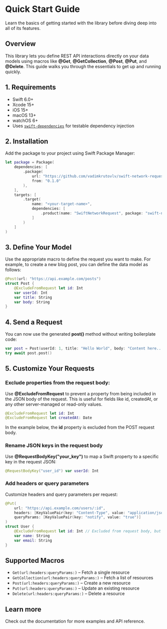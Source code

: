 
# Quick Start Guide
Learn the basics of getting started with the library before diving deep into all of its features.

## Overview

This library lets you define REST API interactions directly on your data models using macros like **@Get**, **@GetCollection**, **@Post**, **@Put**, and **@Delete**. This guide walks you through the essentials to get up and running quickly.


## 1. Requirements

- Swift 6.0+
- Xcode 15+
- iOS 15+
- macOS 13+
- watchOS 6+ 
- Uses [`swift-dependencies`](https://github.com/pointfreeco/swift-dependencies) for testable dependency injection


## 2. Installation

Add the package to your project using Swift Package Manager:

```swift
let package = Package(
    dependencies: [
        .package(
            url: "https://github.com/vadimkrutovlv/swift-network-request",
            from: "0.1.0"
        ),
    ],
    targets: [
        .target(
            name: "<your-target-name>",
            dependencies: [
                .product(name: "SwiftNetworkRequest", package: "swift-network-request")
            ]
        )
    ]
)
```

## 3. Define Your Model

Use the appropriate macro to define the request you want to make. For example, to create a new blog post, you can define the data model as follows:

```swift
@Post(url: "https://api.example.com/posts")
struct Post {
    @ExcludeFromRequest let id: Int
    var userId: Int
    var title: String
    var body: String
}
```

## 4. Send a Request

You can now use the generated **post()** method without writing boilerplate code:

```swift
var post = Post(userId: 1, title: "Hello World", body: "Content here...")
try await post.post()
```


## 5. Customize Your Requests

### Exclude properties from the request body:

Use **@ExcludeFromRequest** to prevent a property from being included in the JSON body of the request. This is useful for fields like id, createdAt, or any other server-managed or read-only values.

```swift
@ExcludeFromRequest let id: Int
@ExcludeFromRequest let createdAt: Date
```

In the example below, the **id** property is excluded from the POST request body.

### Rename JSON keys in the request body

Use **@RequestBodyKey("your_key")** to map a Swift property to a specific key in the request JSON:

```swift
@RequestBodyKey("user_id") var userId: Int
```

### Add headers or query parameters
Customize headers and query parameters per request:

```swift 
@Put(
    url: "https://api.example.com/users/:id",
    headers: [KeyValuePair(key: "Content-Type", value: "application/json")],
    queryParams: [KeyValuePair(key: "notify", value: "true")]
)
struct User {
    @ExcludeFromRequest let id: Int // Excluded from request body, but used in URL path (:id)
    var name: String
    var email: String
}
```

## Supported Macros

- ``Get(url:headers:queryParams:)`` – Fetch a single resource  
- ``GetCollection(url:headers:queryParams:)`` – Fetch a list of resources  
- ``Post(url:headers:queryParams:)`` – Create a new resource  
- ``Put(url:headers:queryParams:)`` – Update an existing resource  
- ``Delete(url:headers:queryParams:)`` – Delete a resource  

## Learn more
Check out the documentation for more examples and API reference.
